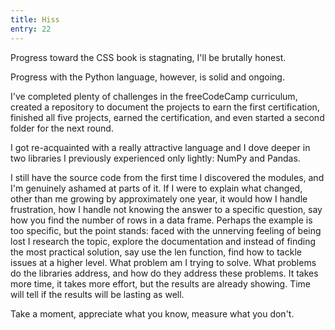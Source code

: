 ```yaml
---
title: Hiss
entry: 22
---
```


Progress toward the CSS book is stagnating, I'll be brutally honest.

Progress with the Python language, however, is solid and ongoing.

I've completed plenty of challenges in the freeCodeCamp curriculum, created a repository to document the projects to earn the first certification, finished all five projects, earned the certification, and even started a second folder for the next round.

I got re-acquainted with a really attractive language and I dove deeper in two libraries I previously experienced only lightly: NumPy and Pandas.

I still have the source code from the first time I discovered the modules, and I'm genuinely ashamed at parts of it. If I were to explain what changed, other than me growing by approximately one year, it would how I handle frustration, how I handle not knowing the answer to a specific question, say how you find the number of rows in a data frame. Perhaps the example is too specific, but the point stands: faced with the unnerving feeling of being lost I research the topic, explore the documentation and instead of finding the most practical solution, say use the len function, find how to tackle issues at a higher level. What problem am I trying to solve. What problems do the libraries address, and how do they address these problems. It takes more time, it takes more effort, but the results are already showing. Time will tell if the results will be lasting as well.

Take a moment, appreciate what you know, measure what you don't.
